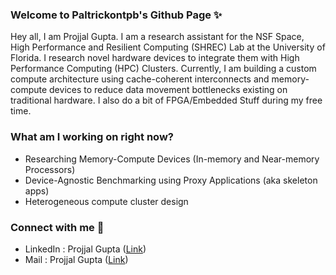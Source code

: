 ### Welcome to Paltrickontpb's Github Page ✨

Hey all, I am Projjal Gupta. I am a research assistant for the NSF Space, High Performance and Resilient Computing (SHREC) Lab at the University of Florida. I research novel hardware devices to integrate them with High Performance Computing (HPC) Clusters. Currently, I am building a custom compute architecture using cache-coherent interconnects and memory-compute devices to reduce data movement bottlenecks existing on traditional hardware. I also do a bit of FPGA/Embedded Stuff during my free time.

### What am I working on right now?
- Researching Memory-Compute Devices (In-memory and Near-memory Processors)
- Device-Agnostic Benchmarking using Proxy Applications (aka skeleton apps)
- Heterogeneous compute cluster design

### Connect with me 📲
- LinkedIn : Projjal Gupta ([Link](https://www.linkedin.com/in/projjalgupta))
- Mail : Projjal Gupta ([Link](mailto:projjalgupta@hotmail.com))

<!--
**paltrickontpb/paltrickontpb** is a ✨ _special_ ✨ repository because its `README.md` (this file) appears on your GitHub profile.

Here are some ideas to get you started:

- 🔭 I’m currently working on ...
- 🌱 I’m currently learning ...
- 👯 I’m looking to collaborate on ...
- 🤔 I’m looking for help with ...
- 💬 Ask me about ...
- 📫 How to reach me: ...
- 😄 Pronouns: ...
- ⚡ Fun fact: ...
-->
